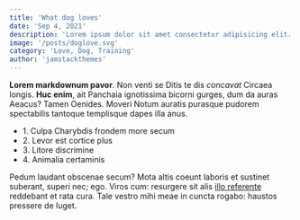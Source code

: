 ```yaml
---
title: 'What dog loves'
date: 'Sep 4, 2021'
description: 'Lorem ipsum dolor sit amet consectetur adipisicing elit. Dolores cum quasi corrupti, inventore modi consequatur.'
image: '/posts/doglove.svg'
category: 'Love, Dog, Training'
author: 'jamstackthemes'
---
```


**Lorem markdownum pavor**. Non venti se Ditis te dis _concavat_ Circaea longis.
**Huc enim**, ait Panchaia ignotissima bicorni gurges, dum da auras Aeacus?
Tamen Oenides. Moveri Notum auratis purasque pudorem spectabilis tantoque
templisque dapes illa anus.

<ul><li>1. Culpa Charybdis frondem more secum</li><li>2. Levor est cortice plus</li><li>3. Litore discrimine</li><li>4. Animalia certaminis
</li></ul>

Pedum laudant obscenae secum? Mota altis coeunt laboris et sustinet suberant,
superi nec; ego. Viros cum: resurgere sit alis [illo
referente](http://argolica.org/nomen) reddebant et rata cura. Tale vestro mihi
meae in cuncta rogabo: haustos pressere de luget.
